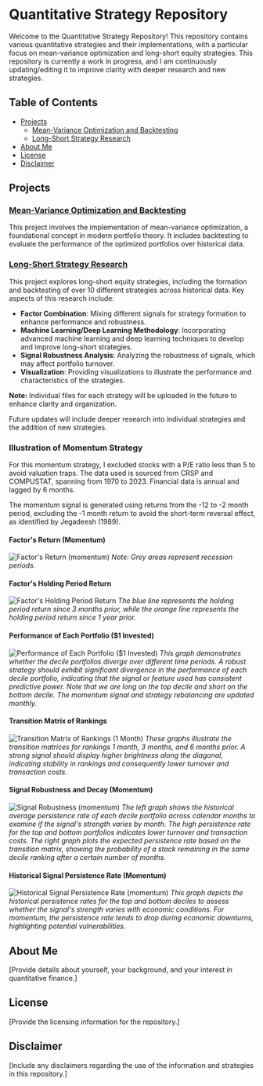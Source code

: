 
# Quantitative Strategy Repository

Welcome to the Quantitative Strategy Repository! This repository contains various quantitative strategies and their implementations, with a particular focus on mean-variance optimization and long-short equity strategies. This repository is currently a work in progress, and I am continuously updating/editing it to improve clarity with deeper research and new strategies.

## Table of Contents

- [Projects](#projects)
  - [Mean-Variance Optimization and Backtesting](#mean-variance-optimization-and-backtesting)
  - [Long-Short Strategy Research](#long-short-strategy-research)
- [About Me](#about-me)
- [License](#license)
- [Disclaimer](#disclaimer)

## Projects

### [Mean-Variance Optimization and Backtesting](./Portfolio_Optimization.ipynb)
This project involves the implementation of mean-variance optimization, a foundational concept in modern portfolio theory. It includes backtesting to evaluate the performance of the optimized portfolios over historical data.

### [Long-Short Strategy Research](./Strategy_Factors_Formation.ipynb)
This project explores long-short equity strategies, including the formation and backtesting of over 10 different strategies across historical data. Key aspects of this research include:
- **Factor Combination**: Mixing different signals for strategy formation to enhance performance and robustness.
- **Machine Learning/Deep Learning Methodology**: Incorporating advanced machine learning and deep learning techniques to develop and improve long-short strategies.
- **Signal Robustness Analysis**: Analyzing the robustness of signals, which may affect portfolio turnover.
- **Visualization**: Providing visualizations to illustrate the performance and characteristics of the strategies.

**Note:** Individual files for each strategy will be uploaded in the future to enhance clarity and organization.

Future updates will include deeper research into individual strategies and the addition of new strategies.

### Illustration of Momentum Strategy

For this momentum strategy, I excluded stocks with a P/E ratio less than 5 to avoid valuation traps. The data used is sourced from CRSP and COMPUSTAT, spanning from 1970 to 2023. Financial data is annual and lagged by 6 months.

The momentum signal is generated using returns from the -12 to -2 month period, excluding the -1 month return to avoid the short-term reversal effect, as identified by Jegadeesh (1989).

#### Factor's Return (Momentum)
![Factor's Return (momentum)](/momentum_illustration_graphs/factor_return.png)
*Note: Grey areas represent recession periods.*

#### Factor's Holding Period Return
![Factor's Holding Period Return](/momentum_illustration_graphs/factor_hpr.png)
*The blue line represents the holding period return since 3 months prior, while the orange line represents the holding period return since 1 year prior.*

#### Performance of Each Portfolio ($1 Invested)
![Performance of Each Portfolio ($1 Invested)](/momentum_illustration_graphs/decile_performance.png)
*This graph demonstrates whether the decile portfolios diverge over different time periods. A robust strategy should exhibit significant divergence in the performance of each decile portfolio, indicating that the signal or feature used has consistent predictive power. Note that we are long on the top decile and short on the bottom decile. The momentum signal and strategy rebalancing are updated monthly.*

#### Transition Matrix of Rankings
![Transition Matrix of Rankings (1 Month)](/momentum_illustration_graphs/transition_matrix.png)
*These graphs illustrate the transition matrices for rankings 1 month, 3 months, and 6 months prior. A strong signal should display higher brightness along the diagonal, indicating stability in rankings and consequently lower turnover and transaction costs.*

#### Signal Robustness and Decay (Momentum)
![Signal Robustness (momentum)](/momentum_illustration_graphs/signal_robustness.png)
*The left graph shows the historical average persistence rate of each decile portfolio across calendar months to examine if the signal's strength varies by month. The high persistence rate for the top and bottom portfolios indicates lower turnover and transaction costs. The right graph plots the expected persistence rate based on the transition matrix, showing the probability of a stock remaining in the same decile ranking after a certain number of months.*

#### Historical Signal Persistence Rate (Momentum)
![Historical Signal Persistence Rate (momentum)](/momentum_illustration_graphs/persistance_rate.png)
*This graph depicts the historical persistence rates for the top and bottom deciles to assess whether the signal's strength varies with economic conditions. For momentum, the persistence rate tends to drop during economic downturns, highlighting potential vulnerabilities.*

## About Me
[Provide details about yourself, your background, and your interest in quantitative finance.]

## License
[Provide the licensing information for the repository.]

## Disclaimer
[Include any disclaimers regarding the use of the information and strategies in this repository.]

